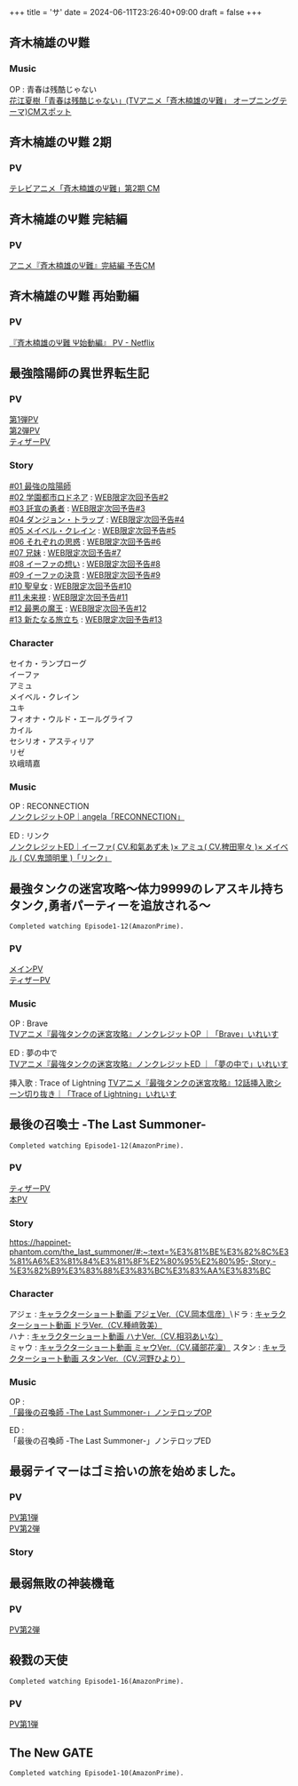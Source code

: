 +++
title = 'サ'
date = 2024-06-11T23:26:40+09:00
draft = false
+++

## 斉木楠雄のΨ難
### Music
OP : 青春は残酷じゃない\
[花江夏樹「青春は残酷じゃない」(TVアニメ「斉木楠雄のΨ難」 オープニングテーマ)CMスポット](https://youtu.be/f-xdJeEn8_Q?si=MHGIsIuZNruRMEaK)

## 斉木楠雄のΨ難 2期
### PV
[テレビアニメ「斉木楠雄のΨ難」第2期 CM](https://youtu.be/Aha1TjvvEUs?si=gdzkjTIP_ofh2mab)

## 斉木楠雄のΨ難 完結編
### PV
[アニメ『斉木楠雄のΨ難』完結編 予告CM](https://youtu.be/11YbeWCHK10?si=za6DxvvWdyu7M3vu)

## 斉木楠雄のΨ難 再始動編
### PV
[『斉木楠雄のΨ難 Ψ始動編』 PV - Netflix](https://youtu.be/q6ADSNh9ceQ?si=-w2Tj-X6tu_tgdms)

  
## 最強陰陽師の異世界転生記

### PV
[第1弾PV](https://www.youtube.com/watch?v=klj-p3GT7ho)\
[第2弾PV](https://www.youtube.com/watch?v=6bYBB5ZF5a8)\
[ティザーPV](https://www.youtube.com/watch?v=fZUGLGLVHoM)

### Story
[#01 最強の陰陽師](https://saikyo-onmyouji.asmik-ace.co.jp/story/01-2/)\
[#02 学園都市ロドネア](https://saikyo-onmyouji.asmik-ace.co.jp/story/ep02/) : [WEB限定次回予告#2](https://www.youtube.com/watch?v=qu2A3h5XWO0)\
[#03 託宣の勇者](https://saikyo-onmyouji.asmik-ace.co.jp/story/ep03/) : [WEB限定次回予告#3](https://www.youtube.com/watch?v=I46DOb-HpTg)\
[#04 ダンジョン・トラップ](https://saikyo-onmyouji.asmik-ace.co.jp/story/ep04/) : [WEB限定次回予告#4](https://www.youtube.com/watch?v=mKRWRw5Jyzs)\
[#05 メイベル・クレイン](https://saikyo-onmyouji.asmik-ace.co.jp/story/ep05/) : [WEB限定次回予告#5](https://www.youtube.com/watch?v=4u_rsShJFAs)\
[#06 それぞれの思惑](https://saikyo-onmyouji.asmik-ace.co.jp/story/ep06/) : [WEB限定次回予告#6](https://www.youtube.com/watch?v=AGHvDdN6Kdk)\
[#07 兄妹](https://saikyo-onmyouji.asmik-ace.co.jp/story/ep07/) : [WEB限定次回予告#7](https://www.youtube.com/watch?v=Nl7B7iyJpOE)\
[#08 イーファの想い](https://saikyo-onmyouji.asmik-ace.co.jp/story/ep08/) : [WEB限定次回予告#8](https://www.youtube.com/watch?v=-9xnXUdYVvs)\
[#09 イーファの決意](https://saikyo-onmyouji.asmik-ace.co.jp/story/09-2/) : [WEB限定次回予告#9](https://www.youtube.com/watch?v=CJS9ydlpLf4)\
[#10 聖皇女](https://saikyo-onmyouji.asmik-ace.co.jp/story/ep10/) : [WEB限定次回予告#10](https://youtube.com/watch?v=apsNw718i5o)\
[#11 未来視](https://saikyo-onmyouji.asmik-ace.co.jp/story/ep11/) : [WEB限定次回予告#11](https://www.youtube.com/watch?v=HuxP4lPvHCQ)\
[#12 最悪の魔王](https://saikyo-onmyouji.asmik-ace.co.jp/story/ep12/) : [WEB限定次回予告#12](https://www.youtube.com/watch?v=PN6zuYerDys)\
[#13 新たなる旅立ち](https://saikyo-onmyouji.asmik-ace.co.jp/story/13-2/) : [WEB限定次回予告#13](https://www.youtube.com/watch?v=fvbNPhC2_KU)

### Character
セイカ・ランプローグ\
イーファ\
アミュ\
メイベル・クレイン\
ユキ\
フィオナ・ウルド・エールグライフ\
カイル\
セシリオ・アスティリア\
リゼ\
玖峨晴嘉

### Music
OP : RECONNECTION\
[ノンクレジットOP｜angela「RECONNECTION」](https://www.youtube.com/watch?v=XQP9q35GbVQ)

ED : リンク\
[ノンクレジットED｜イーファ( CV.和氣あず未 )× アミュ( CV.稗田寧々 )× メイベル ( CV.鬼頭明里 )「リンク」 ](https://www.youtube.com/watch?v=DZDt8zk3804)

## 最強タンクの迷宮攻略～体力9999のレアスキル持ちタンク,勇者パーティーを追放される～
```
Completed watching Episode1-12(AmazonPrime).
```

### PV
[メインPV](https://youtu.be/DgIGwe5p-eQ)\
[ティザーPV](https://youtu.be/hmo02s4-0wo)
### Music
OP : Brave\
[TVアニメ『最強タンクの迷宮攻略』ノンクレジットOP ｜「Brave」いれいす](https://youtu.be/l5OccRM9k6o)

ED : 夢の中で\
[TVアニメ『最強タンクの迷宮攻略』ノンクレジットED ｜「夢の中で」いれいす](https://youtu.be/4t5gGUcuEFk)

挿入歌 : Trace of Lightning
[TVアニメ『最強タンクの迷宮攻略』12話挿入歌シーン切り抜き｜「Trace of Lightning」いれいす](https://youtu.be/dqqX_e2OZX4)
  

## 最後の召喚士 -The Last Summoner-
```
Completed watching Episode1-12(AmazonPrime).
```

### PV
[ティザーPV](https://youtu.be/m1Gla-Ka9WQ)\
[本PV](https://youtu.be/1ZkF0fSNfXQ)
### Story
https://happinet-phantom.com/the_last_summoner/#:~:text=%E3%81%BE%E3%82%8C%E3%81%A6%E3%81%84%E3%81%8F%E2%80%95%E2%80%95-,Story,-%E3%82%B9%E3%83%88%E3%83%BC%E3%83%AA%E3%83%BC

### Character
アジェ : [キャラクターショート動画 アジェVer.（CV.岡本信彦）](https://youtu.be/KrV91YbGGpw)\ドラ : [キャラクターショート動画 ドラVer.（CV.種﨑敦美）](https://youtu.be/TXr69XrzSPU)\
ハナ : [キャラクターショート動画 ハナVer.（CV.相羽あいな）](https://youtu.be/h5Ug6EWlG0E)\
ミャウ : [キャラクターショート動画 ミャウVer.（CV.礒部花凜）](https://youtu.be/bbiTT3T3pkA)
スタン : [キャラクターショート動画 スタンVer.（CV.河野ひより）](https://youtu.be/rfE9GzVh170)

### Music
OP : \
[「最後の召喚師 -The Last Summoner-」ノンテロップOP](https://youtu.be/uCKHfK43Rtc)

ED : \
「最後の召喚師 -The Last Summoner-」ノンテロップED


  
  
  

## 最弱テイマーはゴミ拾いの旅を始めました。

### PV
[PV第1弾](https://youtu.be/_WPu42x2DEE)\
[PV第2弾](https://youtu.be/LtwLjXQ3p1A)

### Story

  
  

## 最弱無敗の神装機竜
### PV
[PV第2弾](https://youtu.be/LYTSjZL0rl4?si=SgzO_xVZEn_B-vFc)

  

## 殺戮の天使
```
Completed watching Episode1-16(AmazonPrime).
```
### PV
[PV第1弾](https://youtu.be/4stAzotuKPs?si=J18elgXIGeErNrQD)


## The New GATE
```
Completed watching Episode1-10(AmazonPrime).
```




